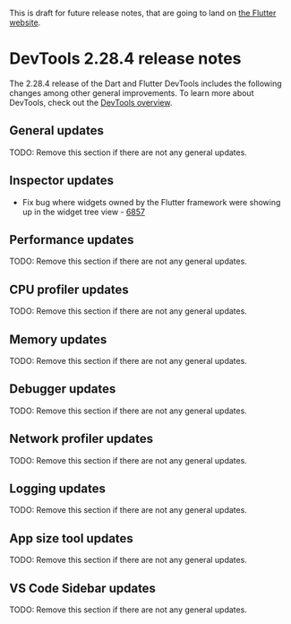 This is draft for future release notes, that are going to land on
[the Flutter website](https://docs.flutter.dev/tools/devtools/release-notes).

# DevTools 2.28.4 release notes

The 2.28.4 release of the Dart and Flutter DevTools
includes the following changes among other general improvements.
To learn more about DevTools, check out the
[DevTools overview](https://docs.flutter.dev/tools/devtools/overview).

## General updates

TODO: Remove this section if there are not any general updates.

## Inspector updates

* Fix bug where widgets owned by the Flutter framework were showing up in the widget tree view -
[6857](https://github.com/flutter/devtools/pull/6857)

## Performance updates

TODO: Remove this section if there are not any general updates.

## CPU profiler updates

TODO: Remove this section if there are not any general updates.

## Memory updates

TODO: Remove this section if there are not any general updates.

## Debugger updates

TODO: Remove this section if there are not any general updates.

## Network profiler updates

TODO: Remove this section if there are not any general updates.

## Logging updates

TODO: Remove this section if there are not any general updates.

## App size tool updates

TODO: Remove this section if there are not any general updates.

## VS Code Sidebar updates

TODO: Remove this section if there are not any general updates.
